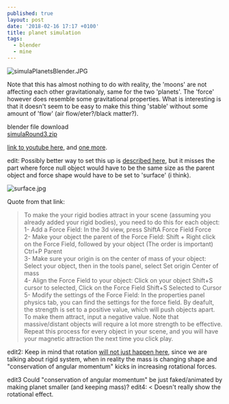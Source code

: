 ```yaml
---
published: true
layout: post
date: '2018-02-16 17:17 +0100'
title: planet simulation
tags:
  - blender
  - mine
---
```

![simulaPlanetsBlender.JPG]({{site.baseurl}}/media/simulaPlanetsBlender.JPG)

Note that this has almost nothing to do with reality, the 'moons' are not affecting each other gravitationaly, same for the two 'planets'. The 'force' however does resemble some gravitational properties. What is interesting is that it doesn't seem to be easy to make this thing 'stable' without some amount of 'flow' (air flow/eter?/black matter?).

blender file download  
[simulaRound3.zip](/blends/simulaRound3.zip)

[link to youtube here](https://youtu.be/0kbdKWVT7qw), and [one more](https://youtu.be/CMz_BZj0oCU).

edit: Possibly better way to set this up is [described here](https://blender.stackexchange.com/questions/57090/how-do-i-make-two-objects-pull-toward-each-other-in-a-zero-gravity-scene), but it misses the part where force null object would have to be the same size as the parent object and force shape would have to be set to 'surface' (i think).

![surface.jpg]({{site.baseurl}}/media/surface.jpg)

Quote from that link:  

> To make the your rigid bodies attract in your scene (assuming you already added your rigid bodies), you need to do this for each object:  
> 1- Add a Force Field: In the 3d view, press ShiftA  Force Field  Force  
> 2- Make your object the parent of the Force Field: Shift + Right click on the Force Field, followed by your object (The order is important)  Ctrl+P  Parent  
> 3- Make sure your origin is on the center of mass of your object: Select your object, then in the tools panel, select Set origin  Center of mass  
> 4- Align the Force Field to your object: Click on your object  Shift+S  cursor to selected, Click on the Force Field  Shift+S  Selected to Cursor  
> 5- Modify the settings of the Force Field: In the properties panel physics tab, you can find the settings for the force field. By deafult, the strength is set to a positive value, which will push objects apart. To make them attract, input a negative value. Note that massive/distant objects will require a lot more strength to be effective.  
> Repeat this process for every object in your scene, and you will have your magnetic attraction the next time you click play.

edit2: Keep in mind that rotation [will not just happen here](http://curious.astro.cornell.edu/about-us/56-our-solar-system/planets-and-dwarf-planets/general-questions/218-why-do-planets-rotate-intermediate), since we are talking about rigid system, when in reality the mass is changing shape and "conservation of angular momentum" kicks in increasing rotational forces.

edit3 Could "conservation of angular momentum" be just faked/animated by making planet smaller (and keeping mass)? edit4: < Doesn't really show the rotational effect.
